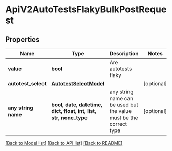 # ApiV2AutoTestsFlakyBulkPostRequest


## Properties
Name | Type | Description | Notes
------------ | ------------- | ------------- | -------------
**value** | **bool** | Are autotests flaky | 
**autotest_select** | [**AutotestSelectModel**](AutotestSelectModel.md) |  | [optional] 
**any string name** | **bool, date, datetime, dict, float, int, list, str, none_type** | any string name can be used but the value must be the correct type | [optional]

[[Back to Model list]](../README.md#documentation-for-models) [[Back to API list]](../README.md#documentation-for-api-endpoints) [[Back to README]](../README.md)


